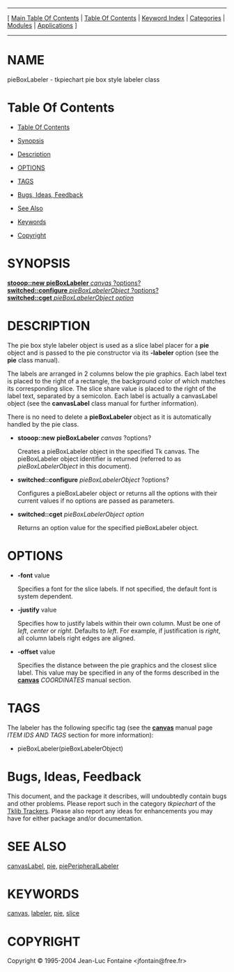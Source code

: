 
[//000000001]: # (pieBoxLabeler \- pieBoxLabeler class)
[//000000002]: # (Generated from file 'pieboxlabeler\.man' by tcllib/doctools with format 'markdown')
[//000000003]: # (Copyright &copy; 1995\-2004 Jean\-Luc Fontaine <jfontain@free\.fr>)
[//000000004]: # (pieBoxLabeler\(n\) 6\.6 tklib "pieBoxLabeler class")

<hr> [ <a href="../../../../toc.md">Main Table Of Contents</a> &#124; <a
href="../../../toc.md">Table Of Contents</a> &#124; <a
href="../../../../index.md">Keyword Index</a> &#124; <a
href="../../../../toc0.md">Categories</a> &#124; <a
href="../../../../toc1.md">Modules</a> &#124; <a
href="../../../../toc2.md">Applications</a> ] <hr>

# NAME

pieBoxLabeler \- tkpiechart pie box style labeler class

# <a name='toc'></a>Table Of Contents

  - [Table Of Contents](#toc)

  - [Synopsis](#synopsis)

  - [Description](#section1)

  - [OPTIONS](#section2)

  - [TAGS](#section3)

  - [Bugs, Ideas, Feedback](#section4)

  - [See Also](#seealso)

  - [Keywords](#keywords)

  - [Copyright](#copyright)

# <a name='synopsis'></a>SYNOPSIS

[__stooop::new__ __pieBoxLabeler__ *canvas* ?options?](#1)  
[__switched::configure__ *pieBoxLabelerObject* ?options?](#2)  
[__switched::cget__ *pieBoxLabelerObject* *option*](#3)  

# <a name='description'></a>DESCRIPTION

The pie box style labeler object is used as a slice label placer for a
__pie__ object and is passed to the pie constructor via its __\-labeler__
option \(see the __pie__ class manual\)\.

The labels are arranged in 2 columns below the pie graphics\. Each label text is
placed to the right of a rectangle, the background color of which matches its
corresponding slice\. The slice share value is placed to the right of the label
text, separated by a semicolon\. Each label is actually a canvasLabel object \(see
the __canvasLabel__ class manual for further information\)\.

There is no need to delete a __pieBoxLabeler__ object as it is automatically
handled by the pie class\.

  - <a name='1'></a>__stooop::new__ __pieBoxLabeler__ *canvas* ?options?

    Creates a pieBoxLabeler object in the specified Tk canvas\. The pieBoxLabeler
    object identifier is returned \(referred to as *pieBoxLabelerObject* in
    this document\)\.

  - <a name='2'></a>__switched::configure__ *pieBoxLabelerObject* ?options?

    Configures a pieBoxLabeler object or returns all the options with their
    current values if no options are passed as parameters\.

  - <a name='3'></a>__switched::cget__ *pieBoxLabelerObject* *option*

    Returns an option value for the specified pieBoxLabeler object\.

# <a name='section2'></a>OPTIONS

  - __\-font__ value

    Specifies a font for the slice labels\. If not specified, the default font is
    system dependent\.

  - __\-justify__ value

    Specifies how to justify labels within their own column\. Must be one of
    *left*, *center* or *right*\. Defaults to *left*\. For example, if
    justification is *right*, all column labels right edges are aligned\.

  - __\-offset__ value

    Specifies the distance between the pie graphics and the closest slice label\.
    This value may be specified in any of the forms described in the
    __[canvas](\.\./\.\./\.\./\.\./index\.md\#canvas)__ *COORDINATES* manual
    section\.

# <a name='section3'></a>TAGS

The labeler has the following specific tag \(see the
__[canvas](\.\./\.\./\.\./\.\./index\.md\#canvas)__ manual page *ITEM IDS AND
TAGS* section for more information\):

  - pieBoxLabeler\(pieBoxLabelerObject\)

# <a name='section4'></a>Bugs, Ideas, Feedback

This document, and the package it describes, will undoubtedly contain bugs and
other problems\. Please report such in the category *tkpiechart* of the [Tklib
Trackers](http://core\.tcl\.tk/tklib/reportlist)\. Please also report any ideas
for enhancements you may have for either package and/or documentation\.

# <a name='seealso'></a>SEE ALSO

[canvasLabel](canvaslabel\.md), [pie](pie\.md),
[piePeripheralLabeler](pieperipherallabeler\.md)

# <a name='keywords'></a>KEYWORDS

[canvas](\.\./\.\./\.\./\.\./index\.md\#canvas),
[labeler](\.\./\.\./\.\./\.\./index\.md\#labeler),
[pie](\.\./\.\./\.\./\.\./index\.md\#pie), [slice](\.\./\.\./\.\./\.\./index\.md\#slice)

# <a name='copyright'></a>COPYRIGHT

Copyright &copy; 1995\-2004 Jean\-Luc Fontaine <jfontain@free\.fr>
